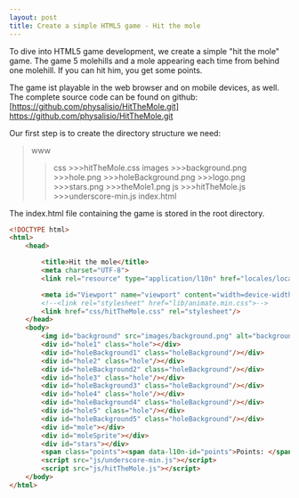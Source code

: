 ```yaml
---
layout: post
title: Create a simple HTML5 game - Hit the mole
---
```


To dive into HTML5 game development, we create a simple "hit the mole" game. The game 5 molehills and a mole appearing each time from behind one molehill. If you can hit him, you get some points.


The game ist playable in the web browser and on mobile devices, as well. The complete source code can be found on github: [https://github.com/physalisio/HitTheMole.git] https://github.com/physalisio/HitTheMole.git

Our first step is to create the directory structure we need:

>www
>>css
    >>>hitTheMole.css
>>images
    >>>background.png
    >>>hole.png
    >>>holeBackground.png
    >>>logo.png
    >>>stars.png
    >>>theMole1.png
>>js
    >>>hitTheMole.js
    >>>underscore-min.js
>>index.html

The index.html file containing the game is stored in the root directory.


```html
<!DOCTYPE html>
<html>
    <head>

        <title>Hit the mole</title>
        <meta charset="UTF-8">
        <link rel="resource" type="application/l10n" href="locales/locales.ini" />

        <meta id="Viewport" name="viewport" content="width=device-width,initial-scale=1.0, maximum-scale=1.0, minimum-scale=1.0">
        <!--<link rel="stylesheet" href="lib/animate.min.css">-->
        <link href="css/hitTheMole.css" rel="stylesheet"/>
    </head>
    <body>
        <img id="background" src="images/background.png" alt="background"/>
        <div id="hole1" class="hole"></div>
        <div id="holeBackground1" class="holeBackground"/></div>
        <div id="hole2" class="hole"/></div>
        <div id="holeBackground2" class="holeBackground"/></div>
        <div id="hole3" class="hole"/></div>
        <div id="holeBackground3" class="holeBackground"/></div>
        <div id="hole4" class="hole"/></div>
        <div id="holeBackground4" class="holeBackground"/></div>
        <div id="hole5" class="hole"/></div>
        <div id="holeBackground5" class="holeBackground"/></div>
        <div id="mole"></div>
        <div id="moleSprite"></div>
        <div id="stars"></div>
        <span class="points"><span data-l10n-id="points">Points: </span><span id="points">0</span></span>
        <script src="js/underscore-min.js"></script>
        <script src="js/hitTheMole.js"></script>
    </body>
</html>

```
